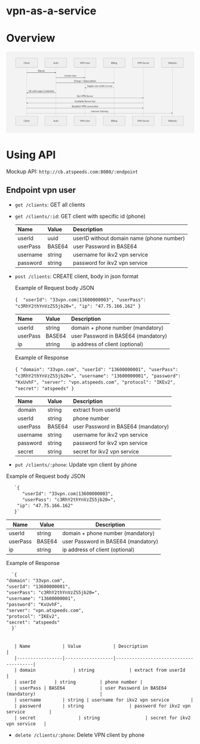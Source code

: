 # vpn-as-a-service


# Overview

![Flowchart](flowchart.png)

# Using API

Mockup API: ```http://cb.atspeeds.com:8080/:endpoint```

## Endpoint vpn user ##

   * `get /clients`: GET all clients
   
   * `get /clients/:id`: GET client with specific id (phone)
   
       | Name            | Value            | Description                           |
       |-----------------|------------------|---------------------------------------|
       | userId              | uuid             | userID without domain name (phone number)                         |
       | userPass            | BASE64           | user Password in BASE64   |
       | username        | string | username for ikv2 vpn service        |
       | password        | string                 | password for ikv2 vpn service         |
       
   * `post /clients`: CREATE client, body in json format
      
      Example of Request body JSON
        
       `{ 
	      "userId": "33vpn.com|13600000003",
	      "userPass": "c3RhY2thYnVzZS5jb20=",
        "ip": "47.75.166.162"
       }`

       | Name            | Value            | Description                           |
       |-----------------|------------------|---------------------------------------|
       | userId              | string             | domain + phone number (mandatory)                          |
       | userPass | BASE64             | user Password in BASE64 (mandatory)                        |
       | ip       | string         | ip address of client (optional) |
       
      Example of Response
      
      `{
    "domain": "33vpn.com",
    "userId": "13600000001",
    "userPass": "c3RhY2thYnVzZS5jb20=",
    "username": "13600000001",
    "password": "KxUvhF",
    "server": "vpn.atspeeds.com",
    "protocol": "IKEv2",
    "secret": "atspeeds"
      }`
            
       | Name            | Value            | Description                           |
       |-----------------|------------------|---------------------------------------|
       | domain              | string             | extract from userId                         |
       | userId       | string         | phone number |
       | userPass | BASE64             | user Password in BASE64 (mandatory)                        |
       | username        | string | username for ikv2 vpn service        |
       | password        | string                 | password for ikv2 vpn service         |
       | secret                | string                 | secret for ikv2 vpn service   |
   
   * `put /clients/:phone`: Update vpn client by phone
    
   Example of Request body JSON
        
       `{ 
	      "userId": "33vpn.com|13600000003",
	      "userPass": "c3RhY2thYnVzZS5jb20=",
        "ip": "47.75.166.162"
       }`
 
 
 | Name            | Value            | Description                           |
 |-----------------|------------------|---------------------------------------|
 | userId              | string             | domain + phone number (mandatory)                          |
 | userPass | BASE64             | user Password in BASE64 (mandatory)                        |
 | ip       | string         | ip address of client (optional) |
       
   Example of Response
      
      `{
    "domain": "33vpn.com",
    "userId": "13600000001",
    "userPass": "c3RhY2thYnVzZS5jb20=",
    "username": "13600000001",
    "password": "KxUvhF",
    "server": "vpn.atspeeds.com",
    "protocol": "IKEv2",
    "secret": "atspeeds"
      }`
            

       | Name            | Value            | Description                           |
       |-----------------|------------------|---------------------------------------|
       | domain              | string             | extract from userId                         |
       | userId       | string         | phone number |
       | userPass | BASE64             | user Password in BASE64 (mandatory)                        |
       | username        | string | username for ikv2 vpn service        |
       | password        | string                 | password for ikv2 vpn service         |
       | secret                | string                 | secret for ikv2 vpn service   |
   
   * `delete /clients/:phone`: Delete VPN client by phone
 
   

